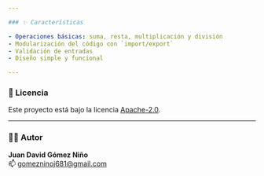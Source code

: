 ```yaml
---

### ✨ Características

- Operaciones básicas: suma, resta, multiplicación y división
- Modularización del código con `import/export`
- Validación de entradas
- Diseño simple y funcional

---
```


### 📄 Licencia

Este proyecto está bajo la licencia [Apache-2.0](LICENSE).

---

### 👨‍💻 Autor

**Juan David Gómez Niño**  
📫 gomezninoj681@gmail.com
